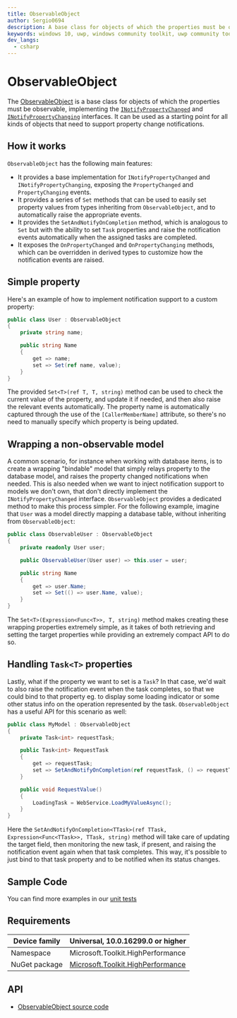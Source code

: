 ```yaml
---
title: ObservableObject
author: Sergio0694
description: A base class for objects of which the properties must be observable
keywords: windows 10, uwp, windows community toolkit, uwp community toolkit, uwp toolkit, mvvm, componentmodel, property changed, notification, binding, net core, net standard
dev_langs:
  - csharp
---
```


# ObservableObject

The [ObservableObject](https://docs.microsoft.com/dotnet/api/microsoft.toolkit.mvvm.componentmodel.ObservableObject) is a base class for objects of which the properties must be observable, implementing the [`INotifyPropertyChanged`](https://docs.microsoft.com/dotnet/api/system.componentmodel.inotifypropertychanged) and [`INotifyPropertyChanging`](https://docs.microsoft.com/dotnet/api/system.componentmodel.inotifypropertychanging) interfaces. It can be used as a starting point for all kinds of objects that need to support property change notifications.

## How it works

`ObservableObject` has the following main features:

- It provides a base implementation for `INotifyPropertyChanged` and `INotifyPropertyChanging`, exposing the `PropertyChanged` and `PropertyChanging` events.
- It provides a series of `Set` methods that can be used to easily set property values from types inheriting from `ObservableObject`, and to automatically raise the appropriate events.
- It provides the `SetAndNotifyOnCompletion` method, which is analogous to `Set` but with the ability to set `Task` properties and raise the notification events automatically when the assigned tasks are completed.
- It exposes the `OnPropertyChanged` and `OnPropertyChanging` methods, which can be overridden in derived types to customize how the notification events are raised.

## Simple property

Here's an example of how to implement notification support to a custom property:

```csharp
public class User : ObservableObject
{
    private string name;

    public string Name
    {
        get => name;
        set => Set(ref name, value);
    }
}
```

The provided `Set<T>(ref T, T, string)` method can be used to check the current value of the property, and update it if needed, and then also raise the relevant events automatically. The property name is automatically captured through the use of the `[CallerMemberName]` attribute, so there's no need to manually specify which property is being updated.

## Wrapping a non-observable model

A common scenario, for instance when working with database items, is to create a wrapping "bindable" model that simply relays property to the database model, and raises the property changed notifications when needed. This is also needed when we want to inject notification support to models we don't own, that don't directly implement the `INotifyPropertyChanged` interface. `ObservableObject` provides a dedicated method to make this process simpler. For the following example, imagine that `User` was a model directly mapping a database table, without inheriting from `ObservableObject`:

```csharp
public class ObservableUser : ObservableObject
{
    private readonly User user;

    public ObservableUser(User user) => this.user = user;

    public string Name
    {
        get => user.Name;
        set => Set(() => user.Name, value);
    }
}
```

The `Set<T>(Expression<Func<T>>, T, string)` method makes creating these wrapping properties extremely simple, as it takes of both retrieving and setting the target properties while providing an extremely compact API to do so.

## Handling `Task<T>` properties

Lastly, what if the property we want to set is a `Task`? In that case, we'd wait to also raise the notification event when the task completes, so that we could bind to that property eg. to display some loading indicator or some other status info on the operation represented by the task. `ObservableObject` has a useful API for this scenario as well:

```csharp
public class MyModel : ObservableObject
{
    private Task<int> requestTask;

    public Task<int> RequestTask
    {
        get => requestTask;
        set => SetAndNotifyOnCompletion(ref requestTask, () => requestTask, value);
    }

    public void RequestValue()
    {
        LoadingTask = WebService.LoadMyValueAsync();
    }
}
```

Here the `SetAndNotifyOnCompletion<TTask>(ref TTask, Expression<Func<TTask>>, TTask, string)` method will take care of updating the target field, then monitoring the new task, if present, and raising the notification event again when that task completes. This way, it's possible to just bind to that task property and to be notified when its status changes.

## Sample Code

You can find more examples in our [unit tests](https://github.com/Microsoft/WindowsCommunityToolkit//blob/master/UnitTests/UnitTests.Shared/Mvvm)

## Requirements

| Device family | Universal, 10.0.16299.0 or higher |
| --- | --- |
| Namespace | Microsoft.Toolkit.HighPerformance |
| NuGet package | [Microsoft.Toolkit.HighPerformance](https://www.nuget.org/packages/Microsoft.Toolkit.HighPerformance/) |

## API

* [ObservableObject source code](https://github.com/Microsoft/WindowsCommunityToolkit//blob/master/Microsoft.Toolkit.Mvvm/ComponentModel/ObservableObject.cs)
